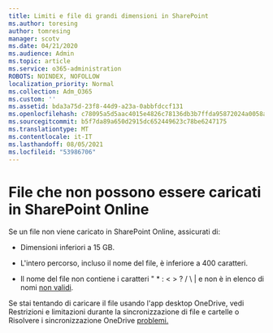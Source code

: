 ```yaml
---
title: Limiti e file di grandi dimensioni in SharePoint
ms.author: toresing
author: tomresing
manager: scotv
ms.date: 04/21/2020
ms.audience: Admin
ms.topic: article
ms.service: o365-administration
ROBOTS: NOINDEX, NOFOLLOW
localization_priority: Normal
ms.collection: Adm_O365
ms.custom: ''
ms.assetid: bda3a75d-23f8-44d9-a23a-0abbfdccf131
ms.openlocfilehash: c78095a5d5aac4015e4826c78136db3b7ffda95872024a0058a7e8f8b2ccef4b
ms.sourcegitcommit: b5f7da89a650d2915dc652449623c78be6247175
ms.translationtype: MT
ms.contentlocale: it-IT
ms.lasthandoff: 08/05/2021
ms.locfileid: "53986706"
---
```

# <a name="files-that-cant-be-uploaded-to-sharepoint-online"></a>File che non possono essere caricati in SharePoint Online

Se un file non viene caricato in SharePoint Online, assicurati di:
  
- Dimensioni inferiori a 15 GB.
    
- L'intero percorso, incluso il nome del file, è inferiore a 400 caratteri.
    
- Il nome del file non contiene i caratteri " \* : \< \> ? / \ | e non è in elenco di nomi [non validi](https://go.microsoft.com/fwlink/?linkid=866430).
    
Se stai tentando di caricare il file usando l'app [](https://go.microsoft.com/fwlink/p/?LinkID=717734) desktop OneDrive, vedi Restrizioni e limitazioni durante la sincronizzazione di file e cartelle o Risolvere i sincronizzazione OneDrive [problemi.](https://go.microsoft.com/fwlink/?linkid=866431)
  

